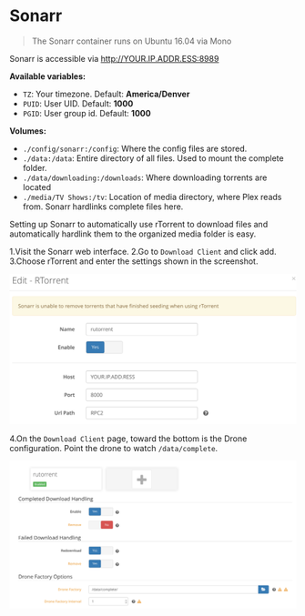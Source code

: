 # Sonarr


> The Sonarr container runs on Ubuntu 16.04 via Mono

Sonarr is accessible via http://YOUR.IP.ADDR.ESS:8989

**Available variables:**

- `TZ`: Your timezone. Default: **America/Denver**
- `PUID`: User UID. Default: **1000**
- `PGID`: User group id. Default: **1000**

**Volumes:**

- `./config/sonarr:/config`: Where the config files are stored.
- `./data:/data`: Entire directory of all files. Used to mount the complete folder.
- `./data/downloading:/downloads`: Where downloading torrents are located
- `./media/TV Shows:/tv`: Location of media directory, where Plex reads from. Sonarr hardlinks complete files here.

Setting up Sonarr to automatically use rTorrent to download files and automatically
hardlink them to the organized media folder is easy.

1.Visit the Sonarr web interface.
2.Go to `Download Client` and click add.
3.Choose rTorrent and enter the settings shown in the screenshot.

![sonarr-rtorrent](assets/sonarr-rtorrent.png)

4.On the `Download Client` page, toward the bottom is the Drone configuration. Point the drone to watch `/data/complete`.

![sonarr-rtorrent](assets/sonarr-rtorrent-drone.png)
